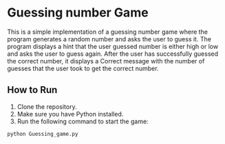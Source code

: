 # Guessing number Game

This is a simple implementation of a guessing number game where the program generates a random number and asks the user to guess it. The program displays a hint that the user guessed 
number is either high or low and asks the user to guess again. After the user has successfully guessed the correct number, it displays a Correct message with the number of guesses that
the user took to get the correct number.

## How to Run

1. Clone the repository.
2. Make sure you have Python installed.
3. Run the following command to start the game:

```bash
python Guessing_game.py
